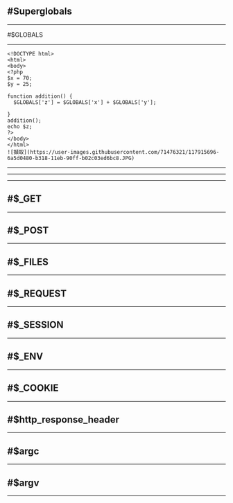 #Superglobals
---

---
#$GLOBALS

---

    <!DOCTYPE html>
    <html>
    <body>
    <?php 
    $x = 70;
    $y = 25; 

    function addition() {
      $GLOBALS['z'] = $GLOBALS['x'] + $GLOBALS['y'];

    }
    addition();
    echo $z;
    ?>
    </body>
    </html>
    ![擷取](https://user-images.githubusercontent.com/71476321/117915696-6a5d0480-b318-11eb-90ff-b02c03ed6bc8.JPG)
---


---

---
#$_GET
---

---
#$_POST
---

---
#$_FILES
---

---
#$_REQUEST
---

---
#$_SESSION
---

---
#$_ENV
---

---
#$_COOKIE
---

---
#$http_response_header
---

---
#$argc
---

---
#$argv
---

---
